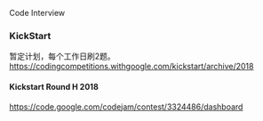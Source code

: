 Code Interview

### KickStart
暂定计划，每个工作日刷2题。
https://codingcompetitions.withgoogle.com/kickstart/archive/2018

#### Kickstart Round H 2018
https://code.google.com/codejam/contest/3324486/dashboard